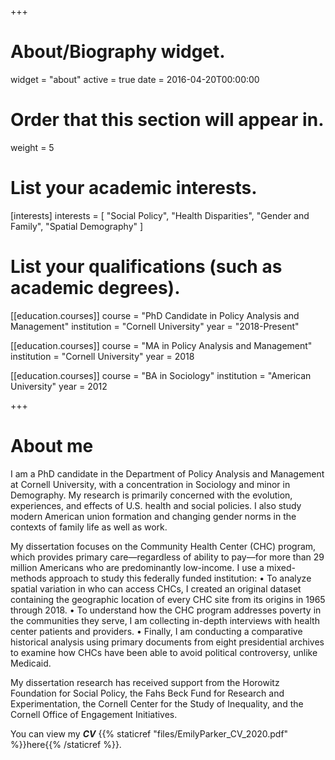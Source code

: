 +++
# About/Biography widget.
widget = "about"
active = true
date = 2016-04-20T00:00:00

# Order that this section will appear in.
weight = 5

# List your academic interests.
[interests]
  interests = [
    "Social Policy",
    "Health Disparities",
    "Gender and Family",
    "Spatial Demography"
  ]

# List your qualifications (such as academic degrees).

[[education.courses]]
  course = "PhD Candidate in Policy Analysis and Management"
  institution = "Cornell University"
  year = "2018-Present"

[[education.courses]]
  course = "MA in Policy Analysis and Management"
  institution = "Cornell University"
  year = 2018

[[education.courses]]
  course = "BA in Sociology"
  institution = "American University"
  year = 2012

+++
# About me

I am a PhD candidate in the Department of Policy Analysis and Management at Cornell University, with a concentration in Sociology and minor in Demography. My research is primarily concerned with the evolution, experiences, and effects of U.S. health and social policies. I also study modern American union formation and changing gender norms in the contexts of family life as well as work.

My dissertation focuses on the Community Health Center (CHC) program, which provides primary care—regardless of ability to pay—for more than 29 million Americans who are predominantly low-income. I use a mixed-methods approach to study this federally funded institution:
•	To analyze spatial variation in who can access CHCs, I created an original dataset containing the geographic location of every CHC site from its origins in 1965 through 2018.
•	To understand how the CHC program addresses poverty in the communities they serve, I am collecting in-depth interviews with health center patients and providers.
•	Finally, I am conducting a comparative historical analysis using primary documents from eight presidential archives to examine how CHCs have been able to avoid political controversy, unlike Medicaid.

My dissertation research has received support from the Horowitz Foundation for Social Policy, the Fahs Beck Fund for Research and Experimentation, the Cornell Center for the Study of Inequality, and the Cornell Office of Engagement Initiatives.

You can view my ***CV*** {{% staticref "files/EmilyParker_CV_2020.pdf" %}}here{{% /staticref %}}.
